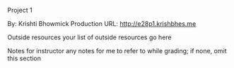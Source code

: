 Project 1

By: Krishti Bhowmick 
Production URL: http://e28p1.krishbhes.me 


Outside resources
your list of outside resources go here

Notes for instructor
any notes for me to refer to while grading; if none, omit this section